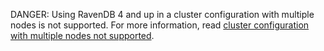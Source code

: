 DANGER: Using RavenDB 4 and up in a cluster configuration with multiple nodes is not supported. For more information, read [cluster configuration with multiple nodes not supported](/persistence/ravendb/cluster-configuration.md).

